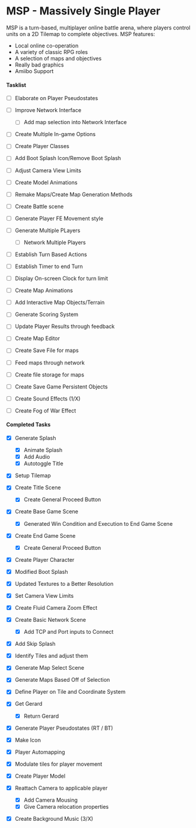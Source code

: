# MSP - Massively Single Player
 MSP is a turn-based, multiplayer online battle arena, where players control units on a 2D Tilemap to complete objectives.
 MSP features:
 - Local online co-operation
 - A variety of classic RPG roles
 - A selection of maps and objectives
 - Really bad graphics
 - Amiibo Support

#### Tasklist
- [ ] Elaborate on Player Pseudostates
- [ ] Improve Network Interface
  - [ ] Add map selection into Network Interface
- [ ] Create Multiple In-game Options
- [ ] Create Player Classes
- [ ] Add Boot Splash Icon/Remove Boot Splash
- [ ] Adjust Camera View Limits	
- [ ] Create Model Animations
- [ ] Remake Maps/Create Map Generation Methods
- [ ] Create Battle scene
- [ ] Generate Player FE Movement style
- [ ] Generate Multiple PLayers
  - [ ] Network Multiple Players
- [ ] Establish Turn Based Actions
- [ ] Establish Timer to end Turn
- [ ] Display On-screen Clock for turn limit
- [ ] Create Map Animations
- [ ] Add Interactive Map Objects/Terrain
- [ ] Generate Scoring System
- [ ] Update Player Results through feedback
- [ ] Create Map Editor
- [ ] Create Save File for maps
- [ ] Feed maps through network
- [ ] Create file storage for maps
- [ ] Create Save Game Persistent Objects
- [ ] Create Sound Effects (1/X)
- [ ] Create Fog of War Effect


#### Completed Tasks
- [x] Generate Splash
  - [x] Animate Splash
  - [x] Add Audio
  - [x] Autotoggle Title
- [x] Setup Tilemap
- [x] Create Title Scene
  - [x] Create General Proceed Button
- [x] Create Base Game Scene
  - [x] Generated Win Condition and Execution to End Game Scene
- [x] Create End Game Scene
  - [x] Create General Proceed Button
- [x] Create Player Character
- [x] Modified Boot Splash
- [x] Updated Textures to a Better Resolution
- [x] Set Camera View Limits
- [x] Create Fluid Camera Zoom Effect
- [x] Create Basic Network Scene
  - [x] Add TCP and Port inputs to Connect
- [x] Add Skip Splash
- [x] Identify Tiles and adjust them
- [x] Generate Map Select Scene
- [x] Generate Maps Based Off of Selection
- [x] Define Player on Tile and Coordinate System
- [x] Get Gerard
  - [x] Return Gerard
- [x] Generate Player Pseudostates (RT / BT)
- [x] Make Icon
- [x] Player Automapping
- [x] Modulate tiles for player movement
- [x] Create Player Model
- [x] Reattach Camera to applicable player
  - [x] Add Camera Mousing
  - [x] Give Camera relocation properties
- [x] Create Background Music (3/X)
	
